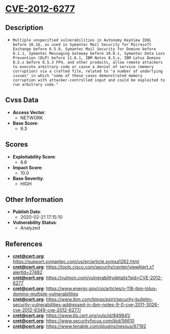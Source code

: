 
# [CVE-2012-6277](https://support.symantec.com/us/en/article.symsa1262.html)

## Description

- `Multiple unspecified vulnerabilities in Autonomy KeyView IDOL before 10.16, as used in Symantec Mail Security for Microsoft Exchange before 6.5.8, Symantec Mail Security for Domino before 8.1.1, Symantec Messaging Gateway before 10.0.1, Symantec Data Loss Prevention (DLP) before 11.6.1, IBM Notes 8.5.x, IBM Lotus Domino 8.5.x before 8.5.3 FP4, and other products, allow remote attackers to execute arbitrary code or cause a denial of service (memory corruption) via a crafted file, related to "a number of underlying issues" in which "some of these cases demonstrated memory corruption with attacker-controlled input and could be exploited to run arbitrary code."`

## Cvss Data

- **Access Vector**:
  - NETWORK
- **Base Score**:
  - 9.3

## Scores

- **Exploitability Score**:
  - 8.6
- **Impact Score**:
  - 10.0
- **Base Severity**:
  - HIGH

## Other Information

- **Publish Date**:
  - 2020-02-21 17:15:10
- **Vulnerability Status**:
  - Analyzed

## References

- **cret@cert.org**: https://support.symantec.com/us/en/article.symsa1262.html
- **cret@cert.org**: https://tools.cisco.com/security/center/viewAlert.x?alertId=27482
- **cret@cert.org**: https://vulmon.com/vulnerabilitydetails?qid=CVE-2012-6277
- **cret@cert.org**: https://www.energy.gov/cio/articles/v-118-ibm-lotus-domino-multiple-vulnerabilities
- **cret@cert.org**: https://www.ibm.com/blogs/psirt/security-bulletin-security-vulnerabilities-addressed-in-ibm-notes-9-0-cve-2011-3026-cve-2012-6349-cve-2012-6277/
- **cret@cert.org**: https://www.kb.cert.org/vuls/id/849841/
- **cret@cert.org**: https://www.securityfocus.com/bid/56610
- **cret@cert.org**: https://www.tenable.com/plugins/nessus/67192
